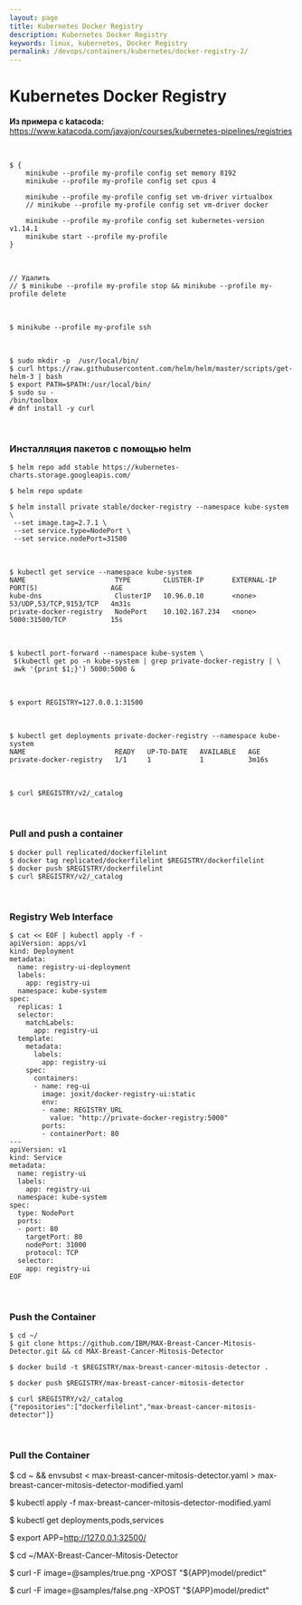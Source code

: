 ```yaml
---
layout: page
title: Kubernetes Docker Registry
description: Kubernetes Docker Registry
keywords: linux, kubernetes, Docker Registry
permalink: /devops/containers/kubernetes/docker-registry-2/
---
```


# Kubernetes Docker Registry

**Из примера с katacoda:**  
https://www.katacoda.com/javajon/courses/kubernetes-pipelines/registries

<br/>

```
$ {
    minikube --profile my-profile config set memory 8192
    minikube --profile my-profile config set cpus 4

    minikube --profile my-profile config set vm-driver virtualbox
    // minikube --profile my-profile config set vm-driver docker

    minikube --profile my-profile config set kubernetes-version v1.14.1
    minikube start --profile my-profile
}
```

<br/>

    // Удалить
    // $ minikube --profile my-profile stop && minikube --profile my-profile delete

<br/>

    $ minikube --profile my-profile ssh

<br/>

    $ sudo mkdir -p  /usr/local/bin/
    $ curl https://raw.githubusercontent.com/helm/helm/master/scripts/get-helm-3 | bash
    $ export PATH=$PATH:/usr/local/bin/
    $ sudo su -
    /bin/toolbox
    # dnf install -y curl

<br/>

### Инсталляция пакетов с помощью helm

    $ helm repo add stable https://kubernetes-charts.storage.googleapis.com/

    $ helm repo update

    $ helm install private stable/docker-registry --namespace kube-system \
     --set image.tag=2.7.1 \
     --set service.type=NodePort \
     --set service.nodePort=31500

<br/>

    $ kubectl get service --namespace kube-system
    NAME                      TYPE        CLUSTER-IP       EXTERNAL-IP   PORT(S)                  AGE
    kube-dns                  ClusterIP   10.96.0.10       <none>        53/UDP,53/TCP,9153/TCP   4m31s
    private-docker-registry   NodePort    10.102.167.234   <none>        5000:31500/TCP           15s

<br/>

    $ kubectl port-forward --namespace kube-system \
     $(kubectl get po -n kube-system | grep private-docker-registry | \
     awk '{print $1;}') 5000:5000 &

<br/>

    $ export REGISTRY=127.0.0.1:31500

<br/>

    $ kubectl get deployments private-docker-registry --namespace kube-system
    NAME                      READY   UP-TO-DATE   AVAILABLE   AGE
    private-docker-registry   1/1     1            1           3m16s

<br/>

    $ curl $REGISTRY/v2/_catalog

<br/>

### Pull and push a container

    $ docker pull replicated/dockerfilelint
    $ docker tag replicated/dockerfilelint $REGISTRY/dockerfilelint
    $ docker push $REGISTRY/dockerfilelint
    $ curl $REGISTRY/v2/_catalog

<br/>

### Registry Web Interface

```
$ cat << EOF | kubectl apply -f -
apiVersion: apps/v1
kind: Deployment
metadata:
  name: registry-ui-deployment
  labels:
    app: registry-ui
  namespace: kube-system
spec:
  replicas: 1
  selector:
    matchLabels:
      app: registry-ui
  template:
    metadata:
      labels:
        app: registry-ui
    spec:
      containers:
      - name: reg-ui
        image: joxit/docker-registry-ui:static
        env:
        - name: REGISTRY_URL
          value: "http://private-docker-registry:5000"
        ports:
        - containerPort: 80
---
apiVersion: v1
kind: Service
metadata:
  name: registry-ui
  labels:
    app: registry-ui
  namespace: kube-system
spec:
  type: NodePort
  ports:
  - port: 80
    targetPort: 80
    nodePort: 31000
    protocol: TCP
  selector:
    app: registry-ui
EOF
```

<br/>

### Push the Container

    $ cd ~/
    $ git clone https://github.com/IBM/MAX-Breast-Cancer-Mitosis-Detector.git && cd MAX-Breast-Cancer-Mitosis-Detector

    $ docker build -t $REGISTRY/max-breast-cancer-mitosis-detector .

    $ docker push $REGISTRY/max-breast-cancer-mitosis-detector

    $ curl $REGISTRY/v2/_catalog
    {"repositories":["dockerfilelint","max-breast-cancer-mitosis-detector"]}

<br/>

### Pull the Container

\$ cd ~ && envsubst < max-breast-cancer-mitosis-detector.yaml > max-breast-cancer-mitosis-detector-modified.yaml

\$ kubectl apply -f max-breast-cancer-mitosis-detector-modified.yaml

\$ kubectl get deployments,pods,services

\$ export APP=http://127.0.0.1:32500/

\$ cd ~/MAX-Breast-Cancer-Mitosis-Detector

$ curl -F image=@samples/true.png -XPOST "${APP}model/predict"

$ curl -F image=@samples/false.png -XPOST "${APP}model/predict"
